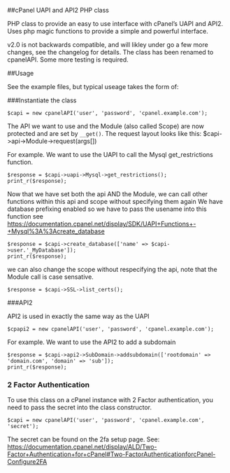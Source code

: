 ##cPanel UAPI and API2 PHP class

PHP class to provide an easy to use interface with cPanel’s UAPI and API2.
Uses php magic functions to provide a simple and powerful interface.

v2.0 is not backwards compatible, and will likley under go a few more changes, see the changelog for details.
The class has been renamed to cpanelAPI.
Some more testing is required.

##Usage

See the example files, but typical useage takes the form of:

###Instantiate the class
```
$capi = new cpanelAPI('user', 'password', 'cpanel.example.com');
```
The API we want to use and the Module (also called Scope) are now protected and are set by `__get()`.
The request layout looks like this: $capi->api->Module->request(args[])

For example. We want to use the UAPI to call the Mysql get_restrictions function.
```
$response = $capi->uapi->Mysql->get_restrictions(); 
print_r($response);
```

Now that we have set both the api AND the Module, we can call other functions within this api and scope without specifying them again
We have database prefixing enabled so we have to pass the usename into this function
see https://documentation.cpanel.net/display/SDK/UAPI+Functions+-+Mysql%3A%3Acreate_database
```
$response = $capi->create_database(['name' => $capi->user.'_MyDatabase']);
print_r($response);
```

we can also change the scope without respecifying the api, note that the Module call is case sensative.
```
$response = $capi->SSL->list_certs();
```

###API2

API2 is used in exactly the same way as the UAPI
```
$cpapi2 = new cpanelAPI('user', 'password', 'cpanel.example.com');
```

For example. We want to use the API2 to add a subdomain
```
$response = $capi->api2->SubDomain->addsubdomain(['rootdomain' => 'domain.com', 'domain' => 'sub']); 
print_r($response);
```

### 2 Factor Authentication

To use this class on a cPanel instance with 2 Factor authentication, you need to pass the secret into the class constructor.
```
$capi = new cpanelAPI('user', 'password', 'cpanel.example.com', 'secret');
```

The secret can be found on the 2fa setup page. See: https://documentation.cpanel.net/display/ALD/Two-Factor+Authentication+for+cPanel#Two-FactorAuthenticationforcPanel-Configure2FA
